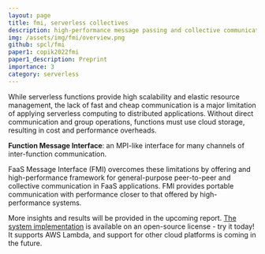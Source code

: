 ```yaml
---
layout: page
title: fmi, serverless collectives
description: high-performance message passing and collective communication 
img: /assets/img/fmi/overview.png
github: spcl/fmi
paper1: copik2022fmi
paper1_description: Preprint
importance: 3
category: serverless
---
```


While serverless functions provide high scalability and elastic resource management,
the lack of fast and cheap communication is a major limitation of applying serverless
computing to distributed applications. Without direct communication and group operations,
functions must use cloud storage, resulting in cost and performance overheads.

<div style="vertical-align:middle; text-align:center">
  <a href="/assets/img/fmi/overview.png">
    <img class="img-fluid rounded z-depth-1" src="{{ '/assets/img/fmi/overview.png' | relative_url }}" alt="" title="Overview of the FMI system."/>
  </a>
</div>
<div class="caption">
  <b>Function Message Interface</b>: an MPI-like interface for many channels of inter-function communication.
</div>

FaaS Message Interface (FMI) overcomes these limitations
by offering and high-performance framework for general-purpose peer-to-peer
and collective communication in FaaS applications.
FMI provides portable communication with performance closer to that offered by high-performance systems.

More insights and results will be provided in the upcoming report.
[The system implementation](https://github.com/spcl/fami) is available on an open-source license - try it today!
It supports AWS Lambda, and support for other cloud platforms is coming in the future.
